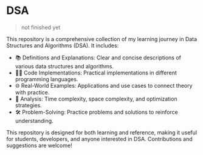 # DSA
> not finished yet

This repository is a comprehensive collection of my learning journey in Data Structures and Algorithms (DSA). It includes:

- 📚 Definitions and Explanations: Clear and concise descriptions of various data structures and algorithms.
- 🧑‍💻 Code Implementations: Practical implementations in different programming languages.
- 🌐 Real-World Examples: Applications and use cases to connect theory with practice.
- 🔬 Analysis: Time complexity, space complexity, and optimization strategies.
- 🛠️ Problem-Solving: Practice problems and solutions to reinforce understanding.

This repository is designed for both learning and reference, making it useful for students, developers, and anyone interested in DSA. Contributions and suggestions are welcome!
